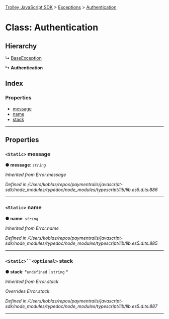 [Trolley JavaScript SDK](../README.md) > [Exceptions](../modules/exceptions.md) > [Authentication](../classes/exceptions.authentication.md)

# Class: Authentication

## Hierarchy

↳  [BaseException](exceptions.baseexception.md)

**↳ Authentication**

## Index

### Properties

* [message](exceptions.authentication.md#message)
* [name](exceptions.authentication.md#name)
* [stack](exceptions.authentication.md#stack)

---

## Properties

<a id="message"></a>

### `<Static>` message

**● message**: *`string`*

*Inherited from Error.message*

*Defined in /Users/koblas/repos/paymentrails/javascript-sdk/node_modules/typedoc/node_modules/typescript/lib/lib.es5.d.ts:886*

___
<a id="name"></a>

### `<Static>` name

**● name**: *`string`*

*Inherited from Error.name*

*Defined in /Users/koblas/repos/paymentrails/javascript-sdk/node_modules/typedoc/node_modules/typescript/lib/lib.es5.d.ts:885*

___
<a id="stack"></a>

### `<Static>``<Optional>` stack

**● stack**: *`undefined` |
`string`
*

*Inherited from Error.stack*

*Overrides Error.stack*

*Defined in /Users/koblas/repos/paymentrails/javascript-sdk/node_modules/typedoc/node_modules/typescript/lib/lib.es5.d.ts:887*

___

